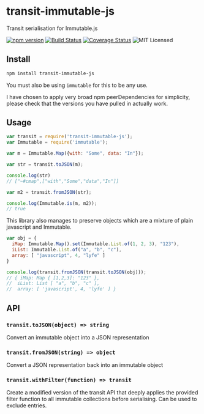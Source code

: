 # transit-immutable-js

Transit serialisation for Immutable.js

[![npm version](https://img.shields.io/npm/v/transit-immutable-js.svg)](https://www.npmjs.com/package/transit-immutable-js) [![Build Status](https://img.shields.io/travis/glenjamin/transit-immutable-js/master.svg)](https://travis-ci.org/glenjamin/transit-immutable-js) [![Coverage Status](https://coveralls.io/repos/glenjamin/transit-immutable-js/badge.svg?branch=master)](https://coveralls.io/r/glenjamin/transit-immutable-js?branch=master) ![MIT Licensed](https://img.shields.io/npm/l/transit-immutable-js.svg)

## Install

```sh
npm install transit-immutable-js
```

You must also be using `immutable` for this to be any use.

I have chosen to apply very broad npm peerDependencies for simplicity, please check that the versions you have pulled in actually work.

## Usage

```js
var transit = require('transit-immutable-js');
var Immutable = require('immutable');

var m = Immutable.Map({with: "Some", data: "In"});

var str = transit.toJSON(m);

console.log(str)
// ["~#cmap",["with","Some","data","In"]]

var m2 = transit.fromJSON(str);

console.log(Immutable.is(m, m2));
// true
```

This library also manages to preserve objects which are a mixture of plain javascript and Immutable.

```js
var obj = {
  iMap: Immutable.Map().set(Immutable.List.of(1, 2, 3), "123"),
  iList: Immutable.List.of("a", "b", "c"),
  array: [ "javascript", 4, "lyfe" ]
}

console.log(transit.fromJSON(transit.toJSON(obj)));
// { iMap: Map { [1,2,3]: "123" },
//  iList: List [ "a", "b", "c" ],
//  array: [ 'javascript', 4, 'lyfe' ] }
```

## API

### `transit.toJSON(object) => string`

Convert an immutable object into a JSON representation

### `transit.fromJSON(string) => object`

Convert a JSON representation back into an immutable object

### `transit.withFilter(function) => transit`

Create a modified version of the transit API that deeply applies the provided filter function to all immutable collections before serialising. Can be used to exclude entries.
